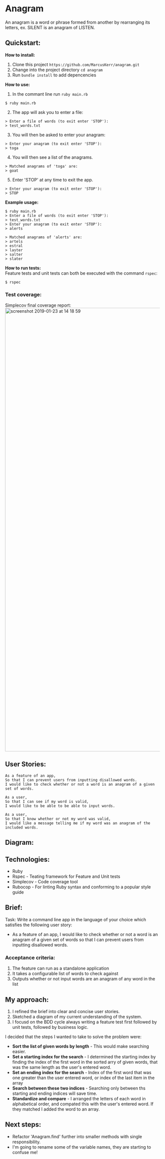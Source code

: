 # Anagram

An anagram is a word or phrase formed from another by rearranging its letters, ex. SILENT is an anagram of LISTEN.

## Quickstart:

**How to install:**<br>

1. Clone this project `https://github.com/MarcusKerr/anagram.git`
2. Change into the project directory `cd anagram`
3. Run `bundle install` to add depencencies

**How to use:**
<br>
1. In the commant line run `ruby main.rb`

```
$ ruby main.rb
```

2. The app will ask you to enter a file:

```
> Enter a file of words (to exit enter 'STOP'):
> test_words.txt
```

3. You will then be asked to enter your anagram:

```
> Enter your anagram (to exit enter 'STOP'):
> toga
```

4. You will then see a list of the anagrams.

```
> Matched anagrams of 'toga' are:
> goat
```

5. Enter 'STOP' at any time to exit the app.

```
> Enter your anagram (to exit enter 'STOP'):
> STOP
```

**Example usage:**
<br>
```
$ ruby main.rb
> Enter a file of words (to exit enter 'STOP'):
> test_words.txt
> Enter your anagram (to exit enter 'STOP'):
> alerts

> Matched anagrams of 'alerts' are:
> artels
> estral
> laster
> salter
> slater
```

**How to run tests:**
<br>
Feature tests and unit tests can both be executed with the command `rspec`:

```
$ rspec
```

### Test coverage:

Simplecov final coverage report:
<img width="1439" alt="screenshot 2019-01-23 at 14 18 59" src="https://user-images.githubusercontent.com/15127871/51612705-e2ba1480-1f19-11e9-98ce-087a5e0cc107.png">


## User Stories:

```
As a feature of an app,
So that I can prevent users from inputting disallowed words.
I would like to check whether or not a word is an anagram of a given set of words.

As a user,
So that I can see if my word is valid,
I would like to be able to be able to input words.

As a user,
So that I know whether or not my word was valid,
I would like a message telling me if my word was an anagram of the included words.
```

## Diagram:


## Technologies:

* Ruby
* Rspec - Teating framework for Feature and Unit tests
* Simplecov - Code coverage tool
* Rubocop - For linting Ruby syntax and conforming to a popular style guide


## Brief:

Task: Write a command line app in the language of your choice which satisfies the following user story:

- As a feature of an app, I would like to check whether or not a word is an anagram of a given set of words so that I can prevent users from inputting disallowed words.

### Acceptance criteria: 

1. The feature can run as a standalone application
2. It takes a configurable list of words to check against
3. Outputs whether or not input words are an anagram of any word in the list

## My approach:

1. I refined the brief into clear and concise user stories.
2. Sketched a diagram of my current understanding of the system.
3. I focusd on the BDD cycle always writing a feature test first followed by unit tests, followed by business logic.

I decided that the steps I wanted to take to solve the problem were:
  - **Sort the list of given words by length** - This would make searching easier.
  - **Set a starting index for the search** - I determined the starting index by finding the index of the first word in           the sorted arry of given words, that was the same length as the user's entered word.
  - **Set an ending index for the search** - Index of the first word that was one greater than the user entered word, or index     of the last item in the array
  - **Search between these two indices** - Searching only between ths starting and ending indices will save time.
  - **Standardize and compare** - I arranged the letters of each word in alphabetical order, and compated this with the user's     entered word. If they matched I added the word to an array.

## Next steps:

- Refactor 'Anagram.find' further into smaller methods with single responsibility.
- I'm going to rename some of the variable names, they are starting to confuse me!
